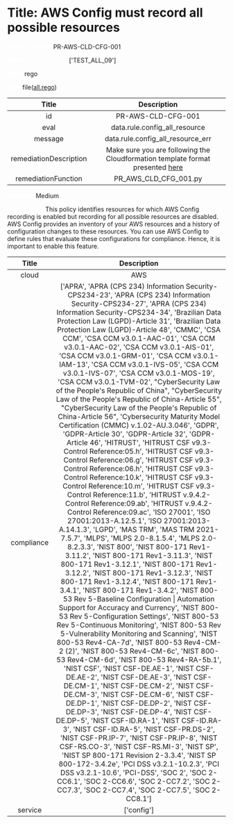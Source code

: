 



# Title: AWS Config must record all possible resources


***<font color="white">Master Test Id:</font>*** PR-AWS-CLD-CFG-001

***<font color="white">Master Snapshot Id:</font>*** ['TEST_ALL_09']

***<font color="white">type:</font>*** rego

***<font color="white">rule:</font>*** file([all.rego])  
  
  
  
  

|Title|Description|
| :---: | :---: |
|id|PR-AWS-CLD-CFG-001|
|eval|data.rule.config_all_resource|
|message|data.rule.config_all_resource_err|
|remediationDescription|Make sure you are following the Cloudformation template format presented <a href='https://docs.aws.amazon.com/AWSCloudFormation/latest/UserGuide/aws-resource-config-configurationrecorder.html' target='_blank'>here</a>|
|remediationFunction|PR_AWS_CLD_CFG_001.py|


***<font color="white">Severity:</font>*** Medium

***<font color="white">Description:</font>*** This policy identifies resources for which AWS Config recording is enabled but recording for all possible resources are disabled. AWS Config provides an inventory of your AWS resources and a history of configuration changes to these resources. You can use AWS Config to define rules that evaluate these configurations for compliance. Hence, it is important to enable this feature.  
  
  

|Title|Description|
| :---: | :---: |
|cloud|AWS|
|compliance|['APRA', 'APRA (CPS 234) Information Security-CPS234-23', 'APRA (CPS 234) Information Security-CPS234-27', 'APRA (CPS 234) Information Security-CPS234-34', 'Brazilian Data Protection Law (LGPD)-Article 31', 'Brazilian Data Protection Law (LGPD)-Article 48', 'CMMC', 'CSA CCM', 'CSA CCM v3.0.1-AAC-01', 'CSA CCM v3.0.1-AAC-02', 'CSA CCM v3.0.1-AIS-01', 'CSA CCM v3.0.1-GRM-01', 'CSA CCM v3.0.1-IAM-13', 'CSA CCM v3.0.1-IVS-05', 'CSA CCM v3.0.1-IVS-07', 'CSA CCM v3.0.1-MOS-19', 'CSA CCM v3.0.1-TVM-02', "CyberSecurity Law of the People's Republic of China", "CyberSecurity Law of the People's Republic of China-Article 55", "CyberSecurity Law of the People's Republic of China-Article 56", 'Cybersecurity Maturity Model Certification (CMMC) v.1.02-AU.3.046', 'GDPR', 'GDPR-Article 30', 'GDPR-Article 32', 'GDPR-Article 46', 'HITRUST', 'HITRUST CSF v9.3-Control Reference:05.h', 'HITRUST CSF v9.3-Control Reference:06.g', 'HITRUST CSF v9.3-Control Reference:06.h', 'HITRUST CSF v9.3-Control Reference:10.k', 'HITRUST CSF v9.3-Control Reference:10.m', 'HITRUST CSF v9.3-Control Reference:11.b', 'HITRUST v.9.4.2-Control Reference:09.ab', 'HITRUST v.9.4.2-Control Reference:09.ac', 'ISO 27001', 'ISO 27001:2013-A.12.5.1', 'ISO 27001:2013-A.14.1.3', 'LGPD', 'MAS TRM', 'MAS TRM 2021-7.5.7', 'MLPS', 'MLPS 2.0-8.1.5.4', 'MLPS 2.0-8.2.3.3', 'NIST 800', 'NIST 800-171 Rev1-3.11.2', 'NIST 800-171 Rev1-3.11.3', 'NIST 800-171 Rev1-3.12.1', 'NIST 800-171 Rev1-3.12.2', 'NIST 800-171 Rev1-3.12.3', 'NIST 800-171 Rev1-3.12.4', 'NIST 800-171 Rev1-3.4.1', 'NIST 800-171 Rev1-3.4.2', 'NIST 800-53 Rev 5-Baseline Configuration \| Automation Support for Accuracy and Currency', 'NIST 800-53 Rev 5-Configuration Settings', 'NIST 800-53 Rev 5-Continuous Monitoring', 'NIST 800-53 Rev 5-Vulnerability Monitoring and Scanning', 'NIST 800-53 Rev4-CA-7d', 'NIST 800-53 Rev4-CM-2 (2)', 'NIST 800-53 Rev4-CM-6c', 'NIST 800-53 Rev4-CM-6d', 'NIST 800-53 Rev4-RA-5b.1', 'NIST CSF', 'NIST CSF-DE.AE-1', 'NIST CSF-DE.AE-2', 'NIST CSF-DE.AE-3', 'NIST CSF-DE.CM-1', 'NIST CSF-DE.CM-2', 'NIST CSF-DE.CM-3', 'NIST CSF-DE.CM-6', 'NIST CSF-DE.DP-1', 'NIST CSF-DE.DP-2', 'NIST CSF-DE.DP-3', 'NIST CSF-DE.DP-4', 'NIST CSF-DE.DP-5', 'NIST CSF-ID.RA-1', 'NIST CSF-ID.RA-3', 'NIST CSF-ID.RA-5', 'NIST CSF-PR.DS-2', 'NIST CSF-PR.IP-7', 'NIST CSF-PR.IP-8', 'NIST CSF-RS.CO-3', 'NIST CSF-RS.MI-3', 'NIST SP', 'NIST SP 800-171 Revision 2-3.3.4', 'NIST SP 800-172-3.4.2e', 'PCI DSS v3.2.1-10.2.3', 'PCI DSS v3.2.1-10.6', 'PCI-DSS', 'SOC 2', 'SOC 2-CC6.1', 'SOC 2-CC6.6', 'SOC 2-CC7.2', 'SOC 2-CC7.3', 'SOC 2-CC7.4', 'SOC 2-CC7.5', 'SOC 2-CC8.1']|
|service|['config']|



[all.rego]: https://github.com/prancer-io/prancer-compliance-test/tree/master/aws/cloud/all.rego
